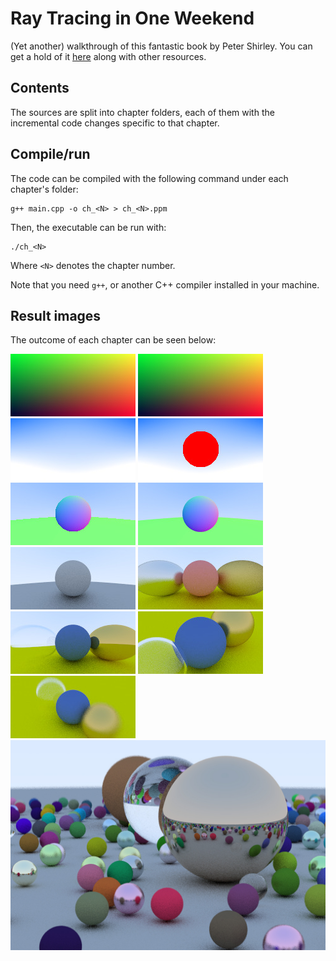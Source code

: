 # Ray Tracing in One Weekend

(Yet another) walkthrough of this fantastic book by Peter Shirley. You can get a hold of it [here](http://in1weekend.blogspot.com/2016/01/ray-tracing-in-one-weekend.html) along with other resources.

## Contents

The sources are split into chapter folders, each of them with the incremental code changes specific to that chapter.

## Compile/run

The code can be compiled with the following command under each chapter's folder:

```
g++ main.cpp -o ch_<N> > ch_<N>.ppm
```
Then, the executable can be run with:

```
./ch_<N>
```

Where `<N>` denotes the chapter number. 

Note that you need `g++`, or another C++ compiler installed in your machine.

## Result images

The outcome of each chapter can be seen below:

![Chapter 1](https://github.com/christat/inOneWeekend/blob/master/img/ch_1.jpg)
![Chapter 2](https://github.com/christat/inOneWeekend/blob/master/img/ch_2.jpg)
![Chapter 3](https://github.com/christat/inOneWeekend/blob/master/img/ch_3.jpg)
![Chapter 4](https://github.com/christat/inOneWeekend/blob/master/img/ch_4.jpg)
![Chapter 5](https://github.com/christat/inOneWeekend/blob/master/img/ch_5.jpg)
![Chapter 6](https://github.com/christat/inOneWeekend/blob/master/img/ch_6.jpg)
![Chapter 7](https://github.com/christat/inOneWeekend/blob/master/img/ch_7.jpg)
![Chapter 8](https://github.com/christat/inOneWeekend/blob/master/img/ch_8.jpg)
![Chapter 9](https://github.com/christat/inOneWeekend/blob/master/img/ch_9.jpg)
![Chapter 10](https://github.com/christat/inOneWeekend/blob/master/img/ch_10.jpg)
![Chapter 11](https://github.com/christat/inOneWeekend/blob/master/img/ch_11.jpg)
![Chapter 12](https://github.com/christat/inOneWeekend/blob/master/img/ch_12.jpg)
